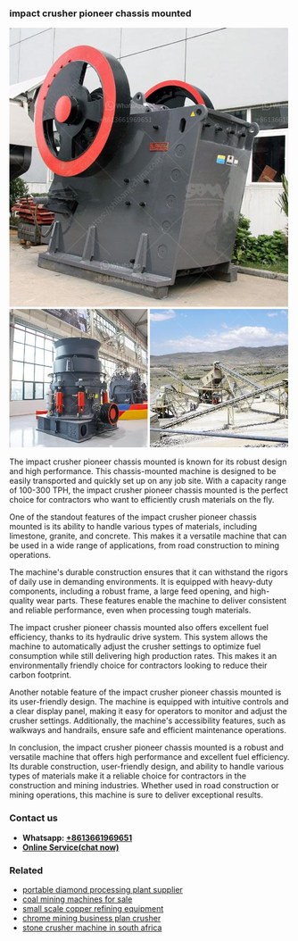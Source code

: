 <h3>impact crusher pioneer chassis mounted</h3><img src='1708322572.jpg' alt=''><p>The impact crusher pioneer chassis mounted is known for its robust design and high performance. This chassis-mounted machine is designed to be easily transported and quickly set up on any job site. With a capacity range of 100-300 TPH, the impact crusher pioneer chassis mounted is the perfect choice for contractors who want to efficiently crush materials on the fly.</p><p>One of the standout features of the impact crusher pioneer chassis mounted is its ability to handle various types of materials, including limestone, granite, and concrete. This makes it a versatile machine that can be used in a wide range of applications, from road construction to mining operations.</p><p>The machine's durable construction ensures that it can withstand the rigors of daily use in demanding environments. It is equipped with heavy-duty components, including a robust frame, a large feed opening, and high-quality wear parts. These features enable the machine to deliver consistent and reliable performance, even when processing tough materials.</p><p>The impact crusher pioneer chassis mounted also offers excellent fuel efficiency, thanks to its hydraulic drive system. This system allows the machine to automatically adjust the crusher settings to optimize fuel consumption while still delivering high production rates. This makes it an environmentally friendly choice for contractors looking to reduce their carbon footprint.</p><p>Another notable feature of the impact crusher pioneer chassis mounted is its user-friendly design. The machine is equipped with intuitive controls and a clear display panel, making it easy for operators to monitor and adjust the crusher settings. Additionally, the machine's accessibility features, such as walkways and handrails, ensure safe and efficient maintenance operations.</p><p>In conclusion, the impact crusher pioneer chassis mounted is a robust and versatile machine that offers high performance and excellent fuel efficiency. Its durable construction, user-friendly design, and ability to handle various types of materials make it a reliable choice for contractors in the construction and mining industries. Whether used in road construction or mining operations, this machine is sure to deliver exceptional results.</p><h3>Contact us</h3><ul><li><strong>Whatsapp:&nbsp;<a href="https://wa.me/8613661969651">+8613661969651</a></strong></li><li><a href="https://swt.shibang-china.com/?git&amp;zhl&amp;impact crusher pioneer chassis mounted"><strong>Online Service(chat now)</strong></a></li></ul><h3>Related</h3><ul><li><a href='portable diamond processing plant supplier.md'>portable diamond processing plant supplier</a></li><li><a href='coal mining machines for sale.md'>coal mining machines for sale</a></li><li><a href='small scale copper refining equipment.md'>small scale copper refining equipment</a></li><li><a href='chrome mining business plan crusher.md'>chrome mining business plan crusher</a></li><li><a href='stone crusher machine in south africa.md'>stone crusher machine in south africa</a></li></ul>